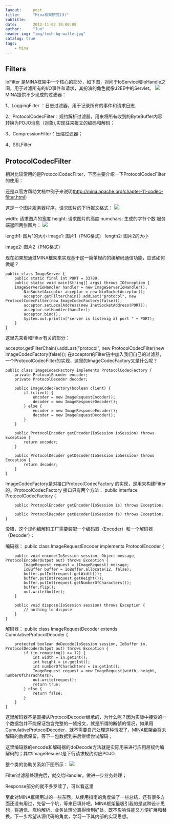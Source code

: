 ```yaml
---
layout:     post
title:      "Mina框架研究(3)"
subtitle:   
date:       2012-11-02 19:00:00
author:     "Jun"
header-img: "img/tech-bg-walle.jpg"
catalog: true
tags:
    - Mina
---
```


## Filters ##

IoFilter 是MINA框架中一个核心的部分，如下图，对间于IoService和IoHandle之间，用于过滤所有的I/O事件和请求，其扮演的角色就像J2EE中的Servlet。
![](https://i.imgur.com/jdQJtj2.png)
MINA提供不少现成的过滤器：

1、LoggingFilter ：日志过滤器，用于记录所有的事件和请求日志.

2、ProtocolCodecFilter：规约解析过滤器，用来将所有收到的ByteBuffer内容转换为POJO消息（对象),实现往来报文的编码和解码；

3、CompressionFilter：压缩过滤器；

4、SSLFilter

## ProtocolCodecFilter ##

相对比较常用的是ProtocolCodecFilter，下面主要介绍一下ProtocolCodecFilter的使用：

还是以官方帮助文档中例子来说明(http://mina.apache.org/chapter-11-codec-filter.html)

这是一个图片服务器程序，请求图片的下行报文格式：
![](https://i.imgur.com/o6XlaSk.png)

width: 请求图片的宽度 
height: 请求图片的高度 
numchars: 生成的字节个数
服务端返回两张图片：
![](https://i.imgur.com/H5Jyk7o.png)

length1: 图片1的大小 
image1: 图片1（PNG格式） 
length2: 图片2的大小

image2: 图片2（PNG格式）

 

现在如果想通过MINA框架来实现基于这一简单规约的编解码通信功能，应该如何做呢？

    public class ImageServer {
    	public static final int PORT = 33789;
    	public static void main(String[] args) throws IOException {
    	ImageServerIoHandler handler = new ImageServerIoHandler();
       		NioSocketAcceptor acceptor = new NioSocketAcceptor();
       		acceptor.getFilterChain().addLast("protocol", new ProtocolCodecFilter(new ImageCodecFactory(false)));
       		acceptor.setLocalAddress(new InetSocketAddress(PORT));
       		acceptor.setHandler(handler);
      		acceptor.bind();
      		System.out.println("server is listenig at port " + PORT);
      	}
    }

这里先来看和Filter有关的部分：

acceptor.getFilterChain().addLast("protocol", new ProtocolCodecFilter(new ImageCodecFactory(false)));
在acceptor的Filter链中加入我们自己的过滤器，一个ProtocolCodecFilter的实现，这里的ImageCodecFactory又是什么呢？

    public class ImageCodecFactory implements ProtocolCodecFactory {
    	private ProtocolEncoder encoder;
    	private ProtocolDecoder decoder;
    
    	public ImageCodecFactory(boolean client) {
    		if (client) {
    			encoder = new ImageRequestEncoder();
    			decoder = new ImageResponseDecoder();
    		} else {
    			encoder = new ImageResponseEncoder();
    			decoder = new ImageRequestDecoder();
    		}
    	}
    
    	public ProtocolEncoder getEncoder(IoSession ioSession) throws Exception {
    		return encoder;
    	}
    
    	public ProtocolDecoder getDecoder(IoSession ioSession) throws Exception {
    		return decoder;
    	}
    }
ImageCodecFactory是对接口ProtocolCodecFactory 的实现，是用来构建Filter的。ProtocolCodecFactory 接口只有两个方法：
    public interface ProtocolCodecFactory {
     
    	public ProtocolEncoder getEncoder(IoSession is) throws Exception;
     
    	public ProtocolDecoder getDecoder(IoSession is) throws Exception;
    }

没错，这个规约编解码工厂需要装配一个编码器（Encoder）和一个解码器（Decoder）：

编码器：
    public class ImageRequestEncoder implements ProtocolEncoder {
      
    	public void encode(IoSession session, Object message, ProtocolEncoderOutput out) throws Exception {
    		ImageRequest request = (ImageRequest) message;
    		IoBuffer buffer = IoBuffer.allocate(12, false);
    		buffer.putInt(request.getWidth());
    		buffer.putInt(request.getHeight());
    		buffer.putInt(request.getNumberOfCharacters());
    		buffer.flip();
    		out.write(buffer);
    	}
    
    	public void dispose(IoSession session) throws Exception {
    		// nothing to dispose
    	}
    }

解码器：
    public class ImageRequestDecoder extends CumulativeProtocolDecoder {
    
    	protected boolean doDecode(IoSession session, IoBuffer in, ProtocolDecoderOutput out) throws Exception {
    		if (in.remaining() >= 12) {
    			int width = in.getInt();
    			int height = in.getInt();
    			int numberOfCharachters = in.getInt();
    			ImageRequest request = new ImageRequest(width, height, numberOfCharachters);
    			out.write(request);
    			return true;
    		} else {
    			return false;
    		}
    	}
    }

这里解码器不是直接从ProtocolDecoder继承的，为什么呢？因为实际中接受的一个数据包并不能保证包含完整的一帧报文，就是所谓的断帧的情况，如果用CumulativeProtocolDecoder，就不需要自己处理这种情况了，MINA框架会将未解码的数据保留，等下一包数据到来后继续尝试解码；

这里编码器的encode和解码器的doDecode方法就是实际用来进行应用层规约编解码的；其中ImageResuest是下行请求规约对应POJO.

整个类的协助关系如下图所示：
![](https://i.imgur.com/Hqqx7cQ.jpg)

Filter过滤器处理完后，就交给Handler，做进一步业务处理；

Response部分的就不多罗嗦了，可以看这里

至此对MINA框架用过的一些东西，从使用指南的角度做了一些总结，还有很多方面还没有用过，先留一个坑，等来日填补吧。MINA框架最吸引我的是这种设计思想，将通信、规约解析、业务处理分离得恰到好处，既不影响性能又方便扩展和替换。下一步希望从源代码的角度，学习一下其内部的实现思想。